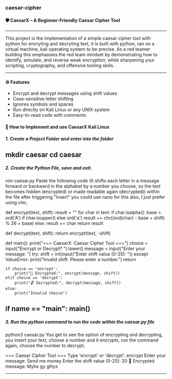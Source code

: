 ### caesar-cipher

#### 🛡️ CaesarX – A Beginner-Friendly Caesar Cipher Tool
---

This project is the implementation of a simple caesar cipher tool with python for encryting and decryting text, it is built with python, ran on a virtual machine, kali operating system to be precise. As a red teamer building this emphasises the red team mindset by demonstrating how to identify, simulate, and reverse weak encryption, while sharpening your scripting, cryptography, and offensive tooling skills.

---

#### ⚙️ Features

- Encrypt and decrypt messages using shift values
- Case-sensitive letter shifting
- Ignores symbols and spaces
- Run directly on Kali Linux or any UNIX system
- Easy-to-read code with comments



#### 🚀 How to Implement and use CaesarX Kali Linux

##### 1. Create a Project Folder and enter into the folder

mkdir caesar
cd caesar
---

##### 2. Create the Python File, save and exit.

vim caesar.py
Paste the following code (It shifts each letter in a message forward or backward in the alphabet by a number you choose, so the text becomes hidden (encrypted) or made readable again (decrypted)) within the file after triggering "insert" you could use nano for this also, I just prefer using vim;

def encrypt(text, shift):
    result = ""
    for char in text:
        if char.isalpha():
            base = ord('A') if char.isupper() else ord('a')
            result += chr((ord(char) - base + shift) % 26 + base)
        else:
            result += char
    return result

def decrypt(text, shift):
    return encrypt(text, -shift)

def main():
    print("=== CaesarX: Caesar Cipher Tool ===")
    choice = input("Encrypt or Decrypt? ").lower()
    message = input("Enter your message: ")
    try:
        shift = int(input("Enter shift value (0-25): "))
    except ValueError:
        print("Invalid shift. Please enter a number.")
        return

    if choice == 'encrypt':
        print("🔐 Encrypted:", encrypt(message, shift))
    elif choice == 'decrypt':
        print("🔓 Decrypted:", decrypt(message, shift))
    else:
        print("Invalid choice")

if __name__ == "__main__":
    main()
---

##### 3. Run the python command to run the code within the caesar.py file

python3 caesar.py 
You get to see the option of encrypting snd decrypting, you insert your text, choose a number and it encrypts, run the command again, choose the number to decrypt;

=== Caesar Cipher Tool ===
Type 'encrypt' or 'decrypt': encrypt
Enter your message: Send me money
Enter the shift value (0-25): 20
🔐 Encrypted message: Myhx gy gihys

---
